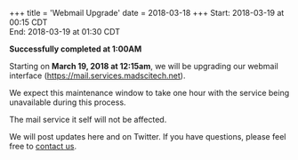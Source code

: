 +++
title = 'Webmail Upgrade'
date = 2018-03-18
+++
Start: 2018-03-19 at 00:15 CDT<br>
End: 2018-03-19 at 01:30 CDT

**Successfully completed at 1:00AM**

Starting on **March 19, 2018 at 12:15am**, we will be upgrading our webmail interface (https://mail.services.madscitech.net).

We expect this maintenance window to take one hour with the service being unavailable during this process.

The mail service it self will not be affected.

We will post updates here and on Twitter. If you have questions, please feel free to [contact us](https://madscitech.com/about/contact/).